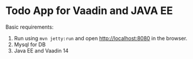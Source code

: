 # Todo App for Vaadin and JAVA EE


Basic requirements: 

1. Run using `mvn jetty:run` and open [http://localhost:8080](http://localhost:8080) in the browser.
2. Mysql for DB
3. Java EE and Vaadin 14

